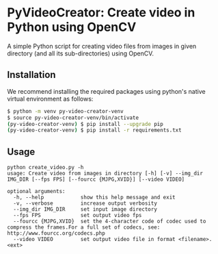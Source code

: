 # PyVideoCreator: Create video in Python using OpenCV

A simple Python script for creating video files from images in given directory (and all its sub-directories) using OpenCV. 

## Installation

We recommend installing the required packages using python's native virtual environment as follows:

```bash
$ python -m venv py-video-creator-venv
$ source py-video-creator-venv/bin/activate
(py-video-creator-venv) $ pip install --upgrade pip
(py-video-creator-venv) $ pip install -r requirements.txt
```

## Usage

~~~
python create_video.py -h
usage: Create video from images in directory [-h] [-v] --img_dir IMG_DIR [--fps FPS] [--fourcc {MJPG,XVID}] [--video VIDEO]

optional arguments:
  -h, --help            show this help message and exit
  -v, --verbose         increase output verbosity
  --img_dir IMG_DIR     set input image directory
  --fps FPS             set output video fps
  --fourcc {MJPG,XVID}  set the 4-character code of codec used to compress the frames.For a full set of codecs, see: http://www.fourcc.org/codecs.php
  --video VIDEO         set output video file in format <filename>.<ext>
~~~


